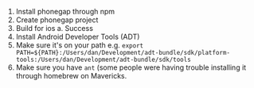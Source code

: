 1. Install phonegap through npm
2. Create phonegap project
3. Build for ios
  a. Success
4. Install Android Developer Tools (ADT)
5. Make sure it's on your path e.g. `export PATH=${PATH}:/Users/dan/Development/adt-bundle/sdk/platform-tools:/Users/dan/Development/adt-bundle/sdk/tools`
6. Make sure you have `ant` (some people were having trouble installing it through homebrew on Mavericks.
